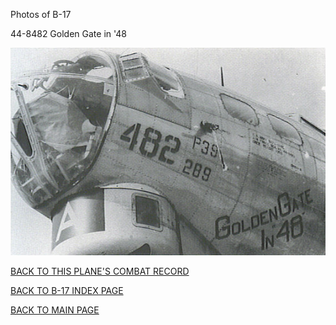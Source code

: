 
Photos of B-17






 




44-8482 Golden Gate in '48  
  

![](44-8482.jpg)  
  

[BACK TO THIS PLANE'S COMBAT RECORD](../b17s/44-8482.md)  

[BACK TO B-17 INDEX PAGE](../000b17s.md)  

[BACK TO MAIN PAGE](../index.md)


